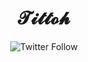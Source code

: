 <div id="header" align="center">
  <h1>𝓣𝓲𝓽𝓽𝓸𝓱</h1>
  
  ![Twitter Follow](https://img.shields.io/twitter/follow/_tittoh?style=social)
</div>
